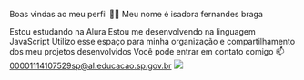 Boas vindas ao meu perfil 💙💙
Meu nome é isadora fernandes braga

Estou estudando na Alura
Estou me desenvolvendo na linguagem JavaScript
Utilizo esse espaço para minha organização e compartilhamento dos meu projetos desenvolvidos
Você pode entrar em contato comigo 📫
00001114107529sp@al.educacao.sp.gov.br
![](link)
